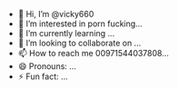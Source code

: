 - 👋 Hi, I’m @vicky660
- 👀 I’m interested in porn fucking...
- 🌱 I’m currently learning ...
- 💞️ I’m looking to collaborate on ...
- 📫 How to reach me 00971544037808...
- 😄 Pronouns: ...
- ⚡ Fun fact: ...

<!---
vicky660/vicky660 is a ✨ special ✨ repository because its `README.md` (this file) appears on your GitHub profile.
You can click the Preview link to take a look at your changes.
--->
